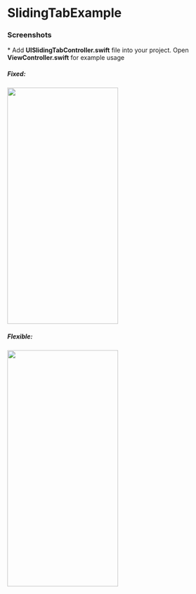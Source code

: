 # SlidingTabExample
<h3>Screenshots</h3>
* Add <b>UISlidingTabController.swift</b> file into your project. Open <b>ViewController.swift</b> for example usage
<br>
<h5>Fixed:</h5>
<img src="https://raw.githubusercontent.com/erthru/SlidingTabsExample/master/ss.gif" width="252px" height="537px" />
<br>
<h5>Flexible:</h5>
<img src="https://raw.githubusercontent.com/erthru/SlidingTabsExample/master/ss1.gif" width="252px" height="537px" />
<br>
